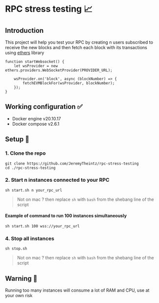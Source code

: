 # RPC stress testing :chart_with_upwards_trend:
## Introduction
This project will help you test your RPC by creating n users subscribed to receive the new blocks and then fetch each block with its transactions using [ethers](https://docs.ethers.io/v5/) library

```
function startWebsocket() {
	let wsProvider = new ethers.providers.WebSocketProvider(PROVIDER_URL);

	wsProvider.on('block', async (blockNumber) => {
		fetchEVMBlockFor(wsProvider, blockNumber);
	});
}
```
## Working configuration :white_check_mark:
- Docker engine v20.10.17
- Docker compose v2.6.1

## Setup :hammer:

### 1. Clone the repo
```
git clone https://github.com/JeremyTheintz/rpc-stress-testing
cd ./rpc-stress-testing
```

### 2. Start n instances connected to your RPC
`sh start.sh n your_rpc_url`
> Not on mac ? then replace `sh` with `bash` from the shebang line of the script

#### Example of command to run 100 instances simultaneously 
`sh start.sh 100 wss://your_rpc_url`

### 4. Stop all instances
`sh stop.sh`
> Not on mac ? then replace `sh` with `bash` from the shebang line of the script

## Warning :rotating_light:
Running too many instances will consume a lot of RAM and CPU, use at your own risk
